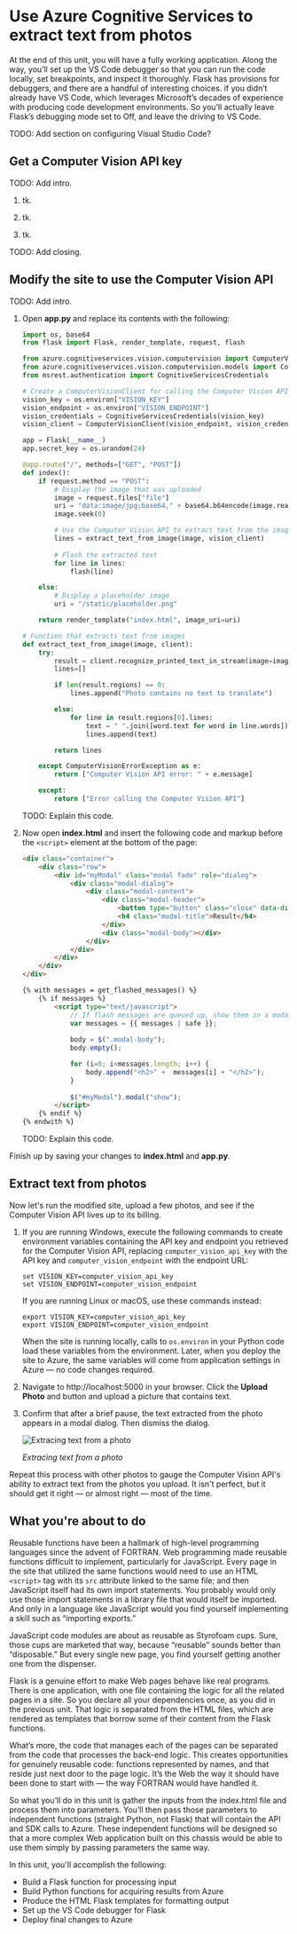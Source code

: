 # Use Azure Cognitive Services to extract text from photos

At the end of this unit, you will have a fully working application. Along the way, you’ll set up the VS Code debugger so that you can run the code locally, set breakpoints, and inspect it thoroughly. Flask has provisions for debuggers, and there are a handful of interesting choices. if you didn’t already have VS Code, which leverages Microsoft’s decades of experience with producing code development environments. So you’ll actually leave Flask’s debugging mode set to Off, and leave the driving to VS Code.

TODO: Add section on configuring Visual Studio Code?

## Get a Computer Vision API key

TODO: Add intro.

1. tk.

1. tk.

1. tk.

TODO: Add closing.

## Modify the site to use the Computer Vision API

TODO: Add intro.

1. Open **app.py** and replace its contents with the following:

	```python
	import os, base64
	from flask import Flask, render_template, request, flash
	
	from azure.cognitiveservices.vision.computervision import ComputerVisionClient
	from azure.cognitiveservices.vision.computervision.models import ComputerVisionErrorException
	from msrest.authentication import CognitiveServicesCredentials
	
	# Create a ComputerVisionClient for calling the Computer Vision API
	vision_key = os.environ["VISION_KEY"]
	vision_endpoint = os.environ["VISION_ENDPOINT"]
	vision_credentials = CognitiveServicesCredentials(vision_key)
	vision_client = ComputerVisionClient(vision_endpoint, vision_credentials)
	
	app = Flask(__name__)
	app.secret_key = os.urandom(24)
	
	@app.route("/", methods=["GET", "POST"])
	def index():
	    if request.method == "POST":
	        # Display the image that was uploaded
	        image = request.files["file"]
	        uri = "data:image/jpg;base64," + base64.b64encode(image.read()).decode("utf-8")
	        image.seek(0)
	
	        # Use the Computer Vision API to extract text from the image
	        lines = extract_text_from_image(image, vision_client)
	        
	        # Flash the extracted text
	        for line in lines:
	            flash(line)
	
	    else:
	        # Display a placeholder image
	        uri = "/static/placeholder.png"
	
	    return render_template("index.html", image_uri=uri)
	
	# Function that extracts text from images
	def extract_text_from_image(image, client):
	    try:
	        result = client.recognize_printed_text_in_stream(image=image)
	        lines=[]
	
	        if len(result.regions) == 0:
	            lines.append("Photo contains no text to translate")
	
	        else:
	            for line in result.regions[0].lines:
	                text = " ".join([word.text for word in line.words])
	                lines.append(text)
	
	        return lines
	
	    except ComputerVisionErrorException as e:
	        return ["Computer Vision API error: " + e.message]
	
	    except:
	        return ["Error calling the Computer Vision API"]
	```

	TODO: Explain this code.

1. Now open **index.html** and insert the following code and markup before the `<script>` element at the bottom of the page:

	```html
	<div class="container">	
	    <div class="row">
	        <div id="myModal" class="modal fade" role="dialog">
	            <div class="modal-dialog">
	                <div class="modal-content">
	                    <div class="modal-header">
	                        <button type="button" class="close" data-dismiss="modal">&times;</button>
	                        <h4 class="modal-title">Result</h4>
	                    </div>
	                    <div class="modal-body"></div>
	                </div>
	            </div>
	        </div>
	    </div>
	</div>

	{% with messages = get_flashed_messages() %}
	    {% if messages %}
	        <script type="text/javascript">
	            // If flash messages are queued up, show them in a modal dialog
	            var messages = {{ messages | safe }};
	            
	            body = $(".modal-body");
	            body.empty();
	
	            for (i=0; i<messages.length; i++) {
	                body.append("<h2>" +  messages[i] + "</h2>");
	            }
	            
	            $("#myModal").modal("show");
	        </script>
	    {% endif %}
	{% endwith %} 
	```

	TODO: Explain this code.

Finish up by saving your changes to **index.html** and **app.py**.

## Extract text from photos

Now let's run the modified site, upload a few photos, and see if the Computer Vision API lives up to its billing.

1. If you are running Windows, execute the following commands to create environment variables containing the API key and endpoint you retrieved for the Computer Vision API, replacing `computer_vision_api_key` with the API key and `computer_vision_endpoint` with the endpoint URL:

	```
	set VISION_KEY=computer_vision_api_key
	set VISION_ENDPOINT=computer_vision_endpoint
	```

	If you are running Linux or macOS, use these commands instead:

	```
	export VISION_KEY=computer_vision_api_key
	export VISION_ENDPOINT=computer_vision_endpoint
	```

	When the site is running locally, calls to `os.environ` in your Python code load these variables from the environment. Later, when you deploy the site to Azure, the same variables will come from application settings in Azure — no code changes required.

1. Navigate to http://localhost:5000 in your browser. Click the **Upload Photo** and button and upload a picture that contains text.

1. Confirm that after a brief pause, the text extracted from the photo appears in a modal dialog. Then dismiss the dialog.

	![Extracing text from a photo](media/extracted-text.png)

	_Extracing text from a photo_

Repeat this process with other photos to gauge the Computer Vision API's ability to extract text from the photos you upload. It isn't perfect, but it should get it right — or almost right — most of the time.















## What you're about to do

Reusable functions have been a hallmark of high-level programming languages since the advent of FORTRAN. Web programming made reusable functions difficult to implement, particularly for JavaScript. Every page in the site that utilized the same functions would need to use an HTML `<script>` tag with its `src` attribute linked to the same file; and then JavaScript itself had its own import statements. You probably would only use those import statements in a library file that would itself be imported. And only in a language like JavaScript would you find yourself implementing a skill such as “importing exports.”

JavaScript code modules are about as reusable as Styrofoam cups. Sure, those cups are marketed that way, because “reusable” sounds better than “disposable.” But every single new page, you find yourself getting another one from the dispenser.

Flask is a genuine effort to make Web pages behave like real programs. There is one application, with one file containing the logic for all the related pages in a site. So you declare all your dependencies once, as you did in the previous unit. That logic is separated from the HTML files, which are rendered as templates that borrow some of their content from the Flask functions.

What’s more, the code that manages each of the pages can be separated from the code that processes the back-end logic. This creates opportunities for genuinely reusable code: functions represented by names, and that reside just next door to the page logic. It’s the Web the way it should have been done to start with — the way FORTRAN would have handled it.

So what you’ll do in this unit is gather the inputs from the index.html file and process them into parameters. You’ll then pass those parameters to independent functions (straight Python, not Flask) that will contain the API and SDK calls to Azure. These independent functions will be designed so that a more complex Web application built on this chassis would be able to use them simply by passing parameters the same way.

In this unit, you'll accomplish the following:
- Build a Flask function for processing input
- Build Python functions for acquiring results from Azure
- Produce the HTML Flask templates for formatting output
- Set up the VS Code debugger for Flask
- Deploy final changes to Azure

